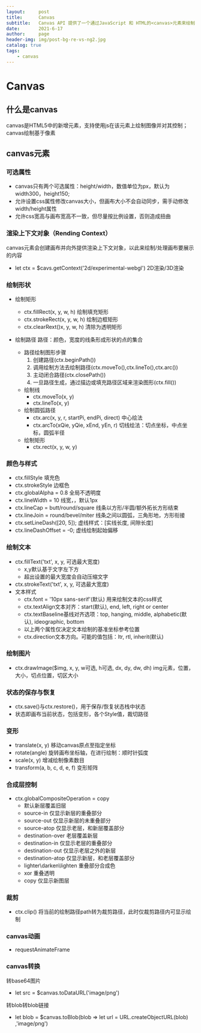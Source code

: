 ```yaml
---
layout:     post
title:      Canvas
subtitle:   Canvas API 提供了一个通过JavaScript 和 HTML的<canvas>元素来绘制图形的方式
date:       2021-6-17
author:     page
header-img: img/post-bg-re-vs-ng2.jpg
catalog: true
tags:
    - canvas
---
```


# Canvas

## 什么是canvas

canvas是HTML5中的新增元素，支持使用js在该元素上绘制图像并对其控制；canvas绘制基于像素

## canvas元素

### 可选属性

- canvas只有两个可选属性：height/width，数值单位为px，默认为width300，height150;
- 允许设置css属性修改canvas大小，但画布大小不会自动同步，需手动修改width/height属性
- 允许css宽高与画布宽高不一致，但尽量按比例设置，否则造成扭曲

### 渲染上下文对象（Rending Context）

canvas元素会创建画布并向外提供渲染上下文对象，以此来绘制/处理画布要展示的内容

- let ctx = $cavs.getContext('2d/experimental-webgl') 2D渲染/3D渲染

### 绘制形状

- 绘制矩形
  - ctx.fillRect(x, y, w, h) 绘制填充矩形
  - ctx.strokeRect(x, y, w, h) 绘制边框矩形
  - ctx.clearRext()x, y, w, h) 清除为透明矩形

- 绘制路径
  路径：颜色，宽度的线条形成形状的点的集合
  - 路径绘制图形步骤
    1. 创建路径(ctx.beginPath())
    2. 调用绘制方法去绘制路径(ctx.moveTo(),ctx.lineTo(),ctx.arc())
    3. 主动闭合路径(ctx.closePath())
    4. 一旦路径生成，通过描边或填充路径区域来渲染图形(ctx.fill())
  - 绘制线
    - ctx.moveTo(x, y)
    - ctx.lineTo(x, y)
  - 绘制圆弧路径
    - ctx.arc(x, y, r, startPi, endPi, direct) 中心绘法
    - ctx.arcTo(xQie, yQie, xEnd, yEn, r) 切线绘法：切点坐标，中点坐标，圆弧半径
  - 绘制矩形
    - ctx.rect(x, y, w, y)

### 颜色与样式

- ctx.fillStyle 填充色
- ctx.strokeStyle 边框色
- ctx.globalAlpha = 0.8 全局不透明度
- ctx.lineWidth = 10 线宽，，默认1px
- ctx.lineCap = butt/round/square 线条以方形/半圆/额外拓长方形结束
- ctx.lineJoin = round/bevel/miter 线条之间以圆弧，三角形地，方形衔接
- ctx.setLineDash([20, 5]);  虚线样式：[实线长度, 间隙长度]
- ctx.lineDashOffset = -0; 虚线绘制起始偏移

### 绘制文本

- ctx.fillText('txt', x, y, 可选最大宽度)
  - x,y默认基于文字左下方
  - 超出设置的最大宽度会自动压缩文字
- ctx.strokeText('txt', x, y, 可选最大宽度)
- 文本样式
  - ctx.font = '10px sans-serif'(默认) 用来绘制文本的css样式
  - ctx.textAlign文本对齐：start(默认), end, left, right or center
  - ctx.textBaseline基线对齐选项：top, hanging, middle, alphabetic(默认), ideographic, bottom
  - 以上两个属性仅决定文本绘制的基准坐标参考位置
  - ctx.direction文本方向。可能的值包括：ltr, rtl, inherit(默认)

### 绘制图片

- ctx.drawImage($img, x, y, w可选, h可选, dx, dy, dw, dh) img元素，位置，大小，切点位置，切区大小

### 状态的保存与恢复

- ctx.save()与ctx.restore()，用于保存/恢复状态栈中状态
- 状态即画布当前状态，包括变形，各个Style值，裁切路径

### 变形

- translate(x, y) 移动canvas原点至指定坐标
- rotate(angle) 旋转画布坐标轴，在进行绘制：顺时针弧度
- scale(x, y) 增减绘制像素数目
- transform(a, b, c, d, e, f) 变形矩阵

### 合成层控制

- ctx.globalCompositeOperation = copy
  - 默认新层覆盖旧层
  - source-in 仅显示新层的重叠部分
  - source-out 仅显示新层的未重叠部分
  - source-atop 仅显示老层，和新层覆盖部分
  - destination-over 老层覆盖新层
  - destination-in 仅显示老层的重叠部分
  - destination-out 仅显示老层之外的新层
  - destination-atop 仅显示新层，和老层覆盖部分
  - lighter\darken\lighten 重叠部分合成色
  - xor 重叠透明
  - copy 仅显示新图层

### 裁剪

- ctx.clip()
将当前的绘制路径path转为裁剪路径，此时仅裁剪路径内可显示绘制

### canvas动画

- requestAnimateFrame

### canvas转换

转base64图片

- let src = $canvas.toDataURL('image/png')

转blob转blob链接

- let blob = $canvas.toBlob(blob => let url = URL.createObjectURL(blob) ,'image/png')
